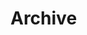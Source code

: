 # Archive
<source src="https://github.com/SONICNETARCHIVE/Archive/blob/master/Sonic%20The%20Hedgehog%20Commercial%201991%20%233.mp4?raw=true" type="video/mp4">
